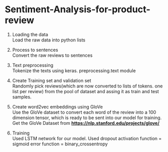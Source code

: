 # Sentiment-Analysis-for-product-review

1) Loading the data <br/>
  Load the raw data into python lists  
  
2) Process to sentences <br/>
  Convert the raw reviews to sentences  
  
3) Text preprocessing  <br/>
  Tokenize the texts using keras. preprocessing.text module  
  
4) Create Training set and validation set  <br/>
  Randomly pick reviews(which are now converted to lists of tokens. one list per review) from the pool of dataset and assing it as train 
  and test samples.  
  
5) Create word2vec embeddings using GloVe  <br/>
  Use the GloVe dataset to convert each word of the review into a 100 dimension tensor, which is ready to be sent into our model for 
  training.  Get the GloVe Dataset from <b> https://nlp.stanford.edu/projects/glove/ </b>
  
6) Training  <br/>
  Used LSTM network for our model. Used 
  dropout activation function = sigmoid 
  error function =  binary_crossentropy

